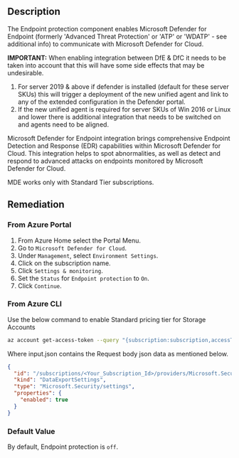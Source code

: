 ## Description

The Endpoint protection component enables Microsoft Defender for Endpoint (formerly 'Advanced Threat Protection' or 'ATP' or 'WDATP' - see additional info) to communicate with Microsoft Defender for Cloud.

**IMPORTANT:** When enabling integration between DfE & DfC it needs to be taken into account that this will have some side effects that may be undesirable.

1. For server 2019 & above if defender is installed (default for these server SKUs) this will trigger a deployment of the new unified agent and link to any of the extended configuration in the Defender portal.
2. If the new unified agent is required for server SKUs of Win 2016 or Linux and lower there is additional integration that needs to be switched on and agents need to be aligned.

Microsoft Defender for Endpoint integration brings comprehensive Endpoint Detection and Response (EDR) capabilities within Microsoft Defender for Cloud. This integration helps to spot abnormalities, as well as detect and respond to advanced attacks on endpoints monitored by Microsoft Defender for Cloud.

MDE works only with Standard Tier subscriptions.

## Remediation

### From Azure Portal

1. From Azure Home select the Portal Menu.
2. Go to `Microsoft Defender for Cloud`.
3. Under `Management`, select `Environment Settings`.
4. Click on the subscription name.
5. Click `Settings & monitoring`.
6. Set the `Status` for `Endpoint protection` to `On`.
7. Click `Continue`.

### From Azure CLI

Use the below command to enable Standard pricing tier for Storage Accounts

```bash
az account get-access-token --query "{subscription:subscription,accessToken:accessToken}" --out tsv | xargs -L1 bash -c 'curl -X PUT -H "Authorization: Bearer $1" -H "Content-Type: application/json" https://management.azure.com/subscriptions/<subscriptionID>/providers/Microsoft.Security/settings/WDATP?api-version=2021-06-01 -d@"input.json"'

```

Where input.json contains the Request body json data as mentioned below.

```json
{
  "id": "/subscriptions/<Your_Subscription_Id>/providers/Microsoft.Security/settings/WDATP",
  "kind": "DataExportSettings",
  "type": "Microsoft.Security/settings",
  "properties": {
    "enabled": true
  }
}
```

### Default Value

By default, Endpoint protection is `off`.
